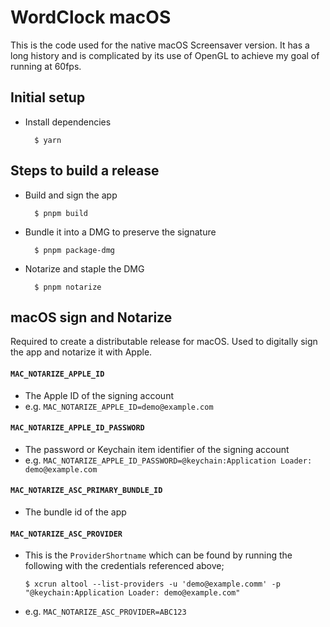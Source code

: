 # WordClock macOS

This is the code used for the native macOS Screensaver version. It has a long history and is complicated by its use of OpenGL to achieve my goal of running at 60fps.

## Initial setup

- Install dependencies

        $ yarn

## Steps to build a release

- Build and sign the app

        $ pnpm build

- Bundle it into a DMG to preserve the signature

        $ pnpm package-dmg

- Notarize and staple the DMG

        $ pnpm notarize

## macOS sign and Notarize

Required to create a distributable release for macOS. Used to digitally sign the app and notarize it with Apple.

#### `MAC_NOTARIZE_APPLE_ID`

- The Apple ID of the signing account
- e.g. `MAC_NOTARIZE_APPLE_ID=demo@example.com`

#### `MAC_NOTARIZE_APPLE_ID_PASSWORD`

- The password or Keychain item identifier of the signing account
- e.g. `MAC_NOTARIZE_APPLE_ID_PASSWORD=@keychain:Application Loader: demo@example.com`

#### `MAC_NOTARIZE_ASC_PRIMARY_BUNDLE_ID`

- The bundle id of the app

#### `MAC_NOTARIZE_ASC_PROVIDER`

- This is the `ProviderShortname` which can be found by running the following with the credentials referenced above;

      $ xcrun altool --list-providers -u 'demo@example.comm' -p "@keychain:Application Loader: demo@example.com"

- e.g. `MAC_NOTARIZE_ASC_PROVIDER=ABC123`
